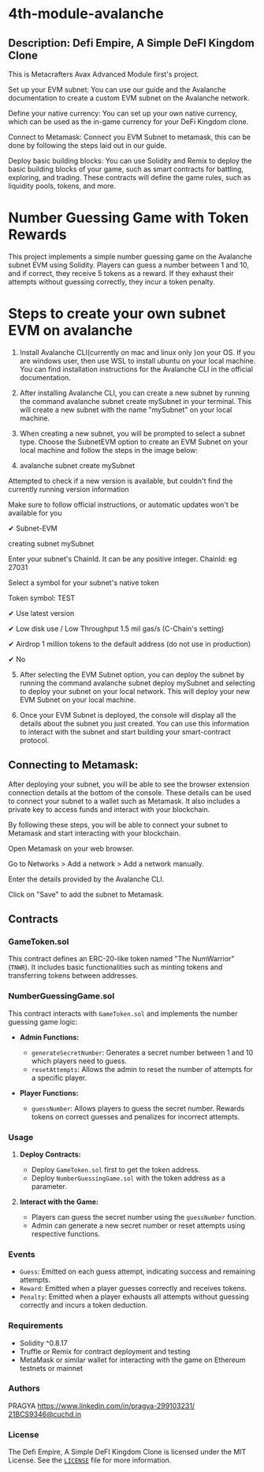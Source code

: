 # 4th-module-avalanche
## Description: Defi Empire, A Simple DeFI Kingdom Clone

This is Metacrafters Avax Advanced Module first's project. 

Set up your EVM subnet: You can use our guide and the Avalanche documentation to create a custom EVM subnet on the Avalanche network.

Define your native currency: You can set up your own native currency, which can be used as the in-game currency for your DeFi Kingdom clone.

Connect to Metamask: Connect you EVM Subnet to metamask, this can be done by following the steps laid out in our guide.

Deploy basic building blocks: You can use Solidity and Remix to deploy the basic building blocks of your game, such as smart contracts for battling, exploring, and trading. These contracts will define the game rules, such as liquidity pools, tokens, and more.

# Number Guessing Game with Token Rewards

This project implements a simple number guessing game on the Avalanche subnet EVM using Solidity. Players can guess a number between 1 and 10, and if correct, they receive 5 tokens as a reward. If they exhaust their attempts without guessing correctly, they incur a token penalty.

# Steps to create your own subnet EVM on avalanche
1. Install Avalanche CLI(currently on mac and linux only )on your OS. If you are windows user, then use WSL to install ubuntu on your local machine.  You can find installation instructions for the Avalanche CLI in the official documentation.

2. After installing Avalanche CLI,  you can create a new subnet by running the command avalanche subnet create mySubnet in your terminal. This will create a new subnet with the name "mySubnet" on your local machine.

3. When creating a new subnet, you will be prompted to select a subnet type. Choose the SubnetEVM option to create an EVM Subnet on your local machine and follow the steps in the image below:

4. avalanche subnet create mySubnet

Attempted to check if a new version is available, but couldn't find the currently running version information

Make sure to follow official instructions, or automatic updates won't be available for you

✔ Subnet-EVM

creating subnet mySubnet

Enter your subnet's ChainId. It can be any positive integer.
ChainId: eg 27031

Select a symbol for your subnet's native token

Token symbol: TEST

✔ Use latest version

✔ Low disk use    / Low Throughput    1.5 mil gas/s (C-Chain's setting)

✔ Airdrop 1 million tokens to the default address (do not use in production)

✔ No

5. After selecting the EVM Subnet option, you can deploy the subnet by running the command avalanche subnet deploy mySubnet and selecting to deploy your subnet on your local network. This will deploy your new EVM Subnet on your local machine.

6. Once your EVM Subnet is deployed, the console will display all the details about the subnet you just created. You can use this information to interact with the subnet and start building your smart-contract protocol.

## Connecting to Metamask:
After deploying your subnet, you will be able to see the browser extension connection details at the bottom of the console. These details can be used to connect your subnet to a wallet such as Metamask. It also includes a private key to access funds and interact with your blockchain.

By following these steps, you will be able to connect your subnet to Metamask and start interacting with your blockchain.

Open Metamask on your web browser.

Go to Networks > Add a network > Add a network manually.

Enter the details provided by the Avalanche CLI.

Click on "Save" to add the subnet to Metamask.

## Contracts

### GameToken.sol

This contract defines an ERC-20-like token named "The NumWarrior" (`TNWR`). It includes basic functionalities such as minting tokens and transferring tokens between addresses.

### NumberGuessingGame.sol

This contract interacts with `GameToken.sol` and implements the number guessing game logic:

- **Admin Functions:**
  - `generateSecretNumber`: Generates a secret number between 1 and 10 which players need to guess.
  - `resetAttempts`: Allows the admin to reset the number of attempts for a specific player.

- **Player Functions:**
  - `guessNumber`: Allows players to guess the secret number. Rewards tokens on correct guesses and penalizes for incorrect attempts.

### Usage

1. **Deploy Contracts:**
   - Deploy `GameToken.sol` first to get the token address.
   - Deploy `NumberGuessingGame.sol` with the token address as a parameter.

2. **Interact with the Game:**
   - Players can guess the secret number using the `guessNumber` function.
   - Admin can generate a new secret number or reset attempts using respective functions.

### Events

- `Guess`: Emitted on each guess attempt, indicating success and remaining attempts.
- `Reward`: Emitted when a player guesses correctly and receives tokens.
- `Penalty`: Emitted when a player exhausts all attempts without guessing correctly and incurs a token deduction.

### Requirements

- Solidity ^0.8.17
- Truffle or Remix for contract deployment and testing
- MetaMask or similar wallet for interacting with the game on Ethereum testnets or mainnet

### Authors

PRAGYA
https://www.linkedin.com/in/pragya-299103231/
21BCS9346@cuchd.in

### License

The Defi Empire, A Simple DeFI Kingdom Clone is licensed under the MIT License. See the [`LICENSE`](LICENSE) file for more information.
